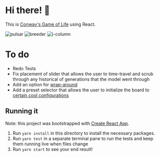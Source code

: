 
# Hi there! :wave:

This is
[Conway's Game of Life](https://en.wikipedia.org/wiki/Conway%27s_Game_of_Life)
using React.

![pulsar](https://upload.wikimedia.org/wikipedia/commons/0/07/Game_of_life_pulsar.gif)
![breeder](https://upload.wikimedia.org/wikipedia/commons/e/e6/Conways_game_of_life_breeder_animation.gif)
![i-column](https://upload.wikimedia.org/wikipedia/commons/f/fb/I-Column.gif)

# To do
- Redo Tests
- Fix placement of slider that allows the user to time-travel and scrub through any
  historical of generations that the model went through
- Add an option for
  [wrap-around](https://en.wikipedia.org/wiki/Conway%27s_Game_of_Life#/media/File:%D0%98%D0%B3%D1%80%D0%B0_%22%D0%96%D0%B8%D0%B7%D0%BD%D1%8C%22.gif)
- Add a preset selector that allows the user to initialize the board to
  [certain cool configurations](https://en.wikipedia.org/wiki/Conway%27s_Game_of_Life#Examples_of_patterns)

## Running it

Note: this project was bootstrapped with
[Create React App](https://github.com/facebookincubator/create-react-app).

1.  Run `yarn install` in this directory to install the necessary packages.
2.  Run `yarn test` in a separate terminal pane to run the tests and keep them
    running live when files change
3.  Run `yarn start` to see your end result!
